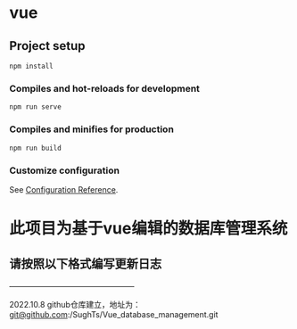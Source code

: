 # vue

## Project setup
```
npm install
```

### Compiles and hot-reloads for development
```
npm run serve
```

### Compiles and minifies for production
```
npm run build
```

### Customize configuration
See [Configuration Reference](https://cli.vuejs.org/config/).

# 此项目为基于vue编辑的数据库管理系统
请按照以下格式编写更新日志
-

————————————————

2022.10.8 github仓库建立，地址为：git@github.com:/SughTs/Vue_database_management.git